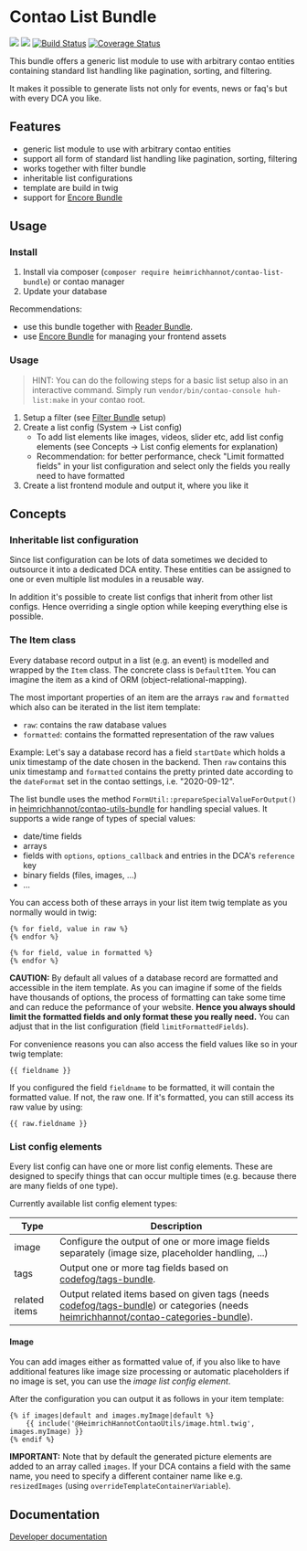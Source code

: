 # Contao List Bundle

[![](https://img.shields.io/packagist/v/heimrichhannot/contao-list-bundle.svg)](https://packagist.org/packages/heimrichhannot/contao-list-bundle)
[![](https://img.shields.io/packagist/dt/heimrichhannot/contao-list-bundle.svg)](https://packagist.org/packages/heimrichhannot/contao-list-bundle)
[![Build Status](https://travis-ci.org/heimrichhannot/contao-list-bundle.svg?branch=master)](https://travis-ci.org/heimrichhannot/contao-list-bundle)
[![Coverage Status](https://coveralls.io/repos/github/heimrichhannot/contao-list-bundle/badge.svg?branch=master)](https://coveralls.io/github/heimrichhannot/contao-list-bundle?branch=master)

This bundle offers a generic list module to use with arbitrary contao entities containing standard list handling like pagination, sorting, and filtering.

It makes it possible to generate lists not only for events, news or faq's but with every DCA you like.

## Features
- generic list module to use with arbitrary contao entities
- support all form of standard list handling like pagination, sorting, filtering
- works together with filter bundle
- inheritable list configurations
- template are build in twig
- support for [Encore Bundle](https://github.com/heimrichhannot/contao-encore-bundle)

## Usage

### Install

1. Install via composer (`composer require heimrichhannot/contao-list-bundle`) or contao manager
1. Update your database

Recommendations:
- use this bundle together with [Reader Bundle](https://github.com/heimrichhannot/contao-reader-bundle).
- use [Encore Bundle](https://github.com/heimrichhannot/contao-encore-bundle) for managing your frontend assets

### Usage

> HINT: You can do the following steps for a basic list setup also in an interactive command. Simply run `vendor/bin/contao-console huh-list:make` in your contao root.

1. Setup a filter (see [Filter Bundle](https://github.com/heimrichhannot/contao-filter-bundle) setup)
1. Create a list config (System -> List config)
    * To add list elements like images, videos, slider etc, add list config elements (see Concepts -> List config elements for explanation)
    * Recommendation: for better performance, check "Limit formatted fields" in your list configuration and select only the fields you really need to have formatted
1. Create a list frontend module and output it, where you like it

## Concepts

### Inheritable list configuration

Since list configuration can be lots of data sometimes we decided to outsource it into a dedicated DCA entity.
These entities can be assigned to one or even multiple list modules in a reusable way.

In addition it's possible to create list configs that inherit from other list configs.
Hence overriding a single option while keeping everything else is possible.

### The Item class

Every database record output in a list (e.g. an event) is modelled and wrapped by the `Item` class. The concrete class is `DefaultItem`. You can imagine
the item as a kind of ORM (object-relational-mapping).

The most important properties of an item are the arrays `raw` and `formatted` which also can be iterated in the list item template:

- `raw`: contains the raw database values
- `formatted`: contains the formatted representation of the raw values

Example: Let's say a database record has a field `startDate` which holds a unix timestamp of the date chosen in the backend.
Then `raw` contains this unix timestamp and `formatted` contains the pretty printed date according to the `dateFormat` set in
the contao settings, i.e. "2020-09-12".

The list bundle uses the method `FormUtil::prepareSpecialValueForOutput()` in [heimrichhannot/contao-utils-bundle](https://github.com/heimrichhannot/contao-utils-bundle)
for handling special values. It supports a wide range of types of special values:
- date/time fields
- arrays
- fields with `options`, `options_callback` and entries in the DCA's `reference` key
- binary fields (files, images, ...)
- ...

You can access both of these arrays in your list item twig template as you normally would in twig:

```twig
{% for field, value in raw %}
{% endfor %}

{% for field, value in formatted %}
{% endfor %}
```

**CAUTION:** By default all values of a database record are formatted and accessible in the item template. As you can imagine
if some of the fields have thousands of options, the process of formatting can take some time and can reduce the peformance
of your website. **Hence you always should limit the formatted fields and only format these you really need.** You can adjust that
in the list configuration (field `limitFormattedFields`).

For convenience reasons you can also access the field values like so in your twig template:

```twig
{{ fieldname }}
```

If you configured the field `fieldname` to be formatted, it will contain the formatted value. If not, the raw one. If
it's formatted, you can still access its raw value by using:

```twig
{{ raw.fieldname }}
```

### List config elements

Every list config can have one or more list config elements. These are designed to specify things that can occur
multiple times (e.g. because there are many fields of one type).

Currently available list config element types:

Type          | Description
--------------|------------
image         | Configure the output of one or more image fields separately (image size, placeholder handling, ...)
tags          | Output one or more tag fields based on [codefog/tags-bundle](https://github.com/codefog/tags-bundle).
related items | Output related items based on given tags (needs [codefog/tags-bundle](https://github.com/codefog/tags-bundle)) or categories (needs [heimrichhannot/contao-categories-bundle](https://github.com/heimrichhannot/contao-categories-bundle)).

#### Image

You can add images either as formatted value of, if you also like to have additional features like image size processing
or automatic placeholders if no image is set, you can use the *image list config element*.

After the configuration you can output it as follows in your item template:

```twig
{% if images|default and images.myImage|default %}
    {{ include('@HeimrichHannotContaoUtils/image.html.twig', images.myImage) }}
{% endif %}
```

**IMPORTANT:** Note that by default the generated picture elements are added to an array called `images`. If your DCA
contains a field with the same name, you need to specify a different container name like e.g. `resizedImages`
(using `overrideTemplateContainerVariable`).

## Documentation

[Developer documentation](docs/developers.md)
